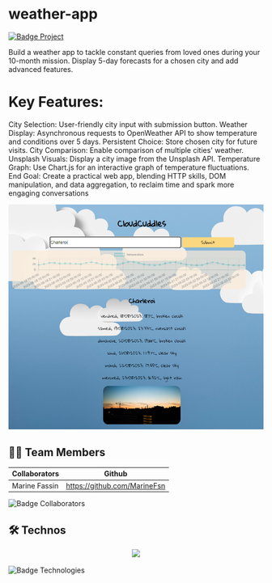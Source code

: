 # weather-app


<a href="https://becode.org"><img src="https://img.shields.io/badge/Project-BeCode-blue?style=for-the-badge&logo=appveyor" alt="Badge Project" style="margin-right:10px;">
</a>

Build a weather app to tackle constant queries from loved ones during your 10-month mission. Display 5-day forecasts for a chosen city and add advanced features.

# Key Features:

City Selection: User-friendly city input with submission button.
Weather Display: Asynchronous requests to OpenWeather API to show temperature and conditions over 5 days.
Persistent Choice: Store chosen city for future visits.
City Comparison: Enable comparison of multiple cities' weather.
Unsplash Visuals: Display a city image from the Unsplash API.
Temperature Graph: Use Chart.js for an interactive graph of temperature fluctuations.
End Goal:
Create a practical web app, blending HTTP skills, DOM manipulation, and data aggregation, to reclaim time and spark more engaging conversations

<img src="https://github.com/MarineFsn/weather-app/blob/main/2023-08-18%20(4).png">

## 👨‍💻 Team Members

| Collaborators        | Github                        |
| -------------------- | ----------------------------- | 
| Marine Fassin        | https://github.com/MarineFsn  |                
          



<img src="https://img.shields.io/badge/Collaborators-1-red?style=for-the-badge&logo=appveyor" alt="Badge Collaborators" style="margin-right:10px;">

## 🛠 Technos

<p align="center">
  <a href="https://skillicons.dev">
    <img src="https://skillicons.dev/icons?i=js,html,css,sass,git" />
  </a>
</p>
<img src="https://img.shields.io/badge/Technos-HMTL5_/_SCSS_/_CSS3_/_JS_/_Git_-green?style=for-the-badge&logo=appveyor" alt="Badge Technologies" 

